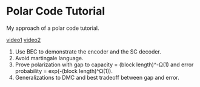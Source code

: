 # Polar Code Tutorial

My approach of a polar code tutorial.

[video1](https://www.youtube.com/watch?v=K0ZIuwG8il8)
[video2](https://www.youtube.com/watch?v=PsG7P00Odz8)

1. Use BEC to demonstrate the encoder and the SC decoder.
2. Avoid martingale language.
3. Prove polarization with gap to capacity = (block length)^-Ω(1)
   and error probability = exp(-(block length)^Ω(1)).
4. Generalizations to DMC and best tradeoff between gap and error.
